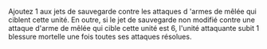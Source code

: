 Ajoutez  1 aux jets de sauvegarde contre les attaques d 'armes de mêlée qui ciblent cette unité. En outre, si le jet de sauvegarde non modifié contre une attaque d'arme de mêlée qui cible cette unité est 6, l'unité attaquante subit 1 blessure mortelle une fois toutes ses attaques résolues.